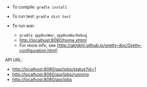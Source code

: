 - To compile: `gradle install`
- To run test: `gradle dist test`

- To run war: 
    - `gradle appRunWar`, `appRunWarDebug`
    - [http://localhost:8080/home.xhtml](http://localhost:8080/home.xhtml)
    - For more info, see [http://akhikhl.github.io/gretty-doc/Gretty-configuration.html]

API URL:
- [http://localhost:8080/api/jobs/status?id=1](http://localhost:8080/api/jobs/status?id=1)
- [http://localhost:8080/api/jobs/running](http://localhost:8080/api/jobs/running)
- [http://localhost:8080/api/jobs](http://localhost:8080/api/jobs)